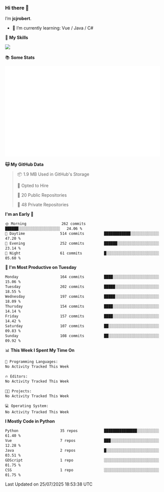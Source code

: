 ### Hi there 👋

I’m **jcjrobert**.

- 🌱 I’m currently learning: Vue / Java / C#

🌟 **My Skills**

![](https://img.shields.io/badge/-Python-3e74a2?style=flat-square&logo=Python&logoColor=fff)

📚 **Some Stats**

![](https://github.com/jcjrobert/github-stats/blob/master/generated/overview.svg)

<!--START_SECTION:waka-->
**🐱 My GitHub Data** 

> 📦 1.9 MB Used in GitHub's Storage 
 > 
> 💼 Opted to Hire
 > 
> 📜 20 Public Repositories 
 > 
> 🔑 48 Private Repositories 
 > 
**I'm an Early 🐤** 

```text
🌞 Morning                262 commits         ██████░░░░░░░░░░░░░░░░░░░   24.06 % 
🌆 Daytime                514 commits         ████████████░░░░░░░░░░░░░   47.20 % 
🌃 Evening                252 commits         ██████░░░░░░░░░░░░░░░░░░░   23.14 % 
🌙 Night                  61 commits          █░░░░░░░░░░░░░░░░░░░░░░░░   05.60 % 
```
📅 **I'm Most Productive on Tuesday** 

```text
Monday                   164 commits         ████░░░░░░░░░░░░░░░░░░░░░   15.06 % 
Tuesday                  202 commits         █████░░░░░░░░░░░░░░░░░░░░   18.55 % 
Wednesday                197 commits         █████░░░░░░░░░░░░░░░░░░░░   18.09 % 
Thursday                 154 commits         ████░░░░░░░░░░░░░░░░░░░░░   14.14 % 
Friday                   157 commits         ████░░░░░░░░░░░░░░░░░░░░░   14.42 % 
Saturday                 107 commits         ██░░░░░░░░░░░░░░░░░░░░░░░   09.83 % 
Sunday                   108 commits         ██░░░░░░░░░░░░░░░░░░░░░░░   09.92 % 
```


📊 **This Week I Spent My Time On** 

```text
💬 Programming Languages: 
No Activity Tracked This Week

🔥 Editors: 
No Activity Tracked This Week

🐱‍💻 Projects: 
No Activity Tracked This Week

💻 Operating System: 
No Activity Tracked This Week
```

**I Mostly Code in Python** 

```text
Python                   35 repos            ███████████████░░░░░░░░░░   61.40 % 
Vue                      7 repos             ███░░░░░░░░░░░░░░░░░░░░░░   12.28 % 
Java                     2 repos             █░░░░░░░░░░░░░░░░░░░░░░░░   03.51 % 
GDScript                 1 repo              ░░░░░░░░░░░░░░░░░░░░░░░░░   01.75 % 
CSS                      1 repo              ░░░░░░░░░░░░░░░░░░░░░░░░░   01.75 % 
```




 Last Updated on 25/07/2025 18:53:38 UTC
<!--END_SECTION:waka-->

